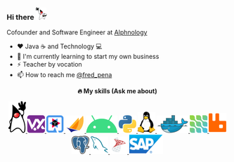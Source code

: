### Hi there <img src="https://github.com/fredpena/fredpena/blob/main/icons/duke-hi.png" alt="java" width="25" height="28" />
<!--👋-->

Cofounder and Software Engineer at [Alphnology](https://alphnology.github.io/)


- ❤️ Java ☕ and Technology 💻
- 🌱 I'm currently learning to start my own business
- ⚡ Teacher by vocation
- :mailbox: How to reach me [@fred_pena](https://twitter.com/fred_pena)


<p align="center" "> 
 <strong>             
   🔥 My skills (Ask me about)
</p>
  <p align="center"> 

  <a href="https://www.oracle.com/java/">
    <img src="https://github.com/fredpena/fredpena/blob/main/icons/duke.png" alt="java" width="40" height="72"/>   
  </a>                                               

  <a href="https://vertx.io/">
    <img src="https://github.com/fredpena/fredpena/blob/main/icons/vertx.png" alt="vert.x" width="40" height="40" />    
  </a>

  <a href="https://quarkus.io/">
    <img src="https://github.com/fredpena/fredpena/blob/main/icons/quarkus.png" alt="Quarkus" width="40" height="40" />   
  </a>

  <a href="https://jakarta.ee/">
    <img src="https://github.com/fredpena/fredpena/blob/main/icons/jakartaee.png" alt="Jakarta EE" width="44" height="40" /> 
  </a>

  <a href="https://www.android.com/">
    <img src="https://github.com/fredpena/fredpena/blob/main/icons/android.png" alt="Android" width="71" height="40" />
  </a>

  <a href="https://www.python.org/">
    <img src="https://github.com/fredpena/fredpena/blob/main/icons/python.png" alt="Python" width="40" height="40" />  
  </a>
   
  <a href="https://www.linux.org/">
    <img src="https://github.com/fredpena/fredpena/blob/main/icons/tux.png" alt="Linux" width="40" height="48" />  
  </a>
  
  <a href="https://www.docker.com/">
    <img src="https://github.com/fredpena/fredpena/blob/main/icons/docker.png" alt="Docker" width="72" height="40" />   
  </a>                                                              

  <a href="https://debezium.io/">
    <img src="https://github.com/fredpena/fredpena/blob/main/icons/debezium.png" alt="Debezium" width="40" height="40" />
  </a>        
 
   <a href="https://www.rabbitmq.com/">
    <img src="https://github.com/fredpena/fredpena/blob/main/icons/rabbitmq.png" alt="Rabbit MQ" width="40" height="45" />
  </a>                               
  
  <a href="https://www.postgresql.org/">
    <img src="https://github.com/fredpena/fredpena/blob/main/icons/postgresql.png" alt="postgre SQL" width="40" height="41" />         
  </a>   

  <a href="https://www.mysql.com/"> 
    <img src="https://github.com/fredpena/fredpena/blob/main/icons/mysql.png" alt="MySQL" width="40" height="40" />   
  </a>   
  
  <a href="https://www.microsoft.com/en-us/sql-server">                                          
    <img src="https://github.com/fredpena/fredpena/blob/main/icons/sql-server.png" alt="SQL Server" width="40" height="40"/> 
  </a> 
  <a href="https://www.sap.com/index.html">   
    <img src="https://github.com/fredpena/fredpena/blob/main/icons/sap.png" alt="SAP" width="78" height="45" />    
  </a>                                                                                                     
 </p>

<!--
**fredpena/fredpena** is a ✨ _special_ ✨ repository because its `README.md` (this file) appears on your GitHub profile.

Here are some ideas to get you started:
- 🔭 I’m currently working on [Alphnology](https://alphnology.github.io/)
- 🔭 I’m currently working on ...
- 🌱 I’m currently learning ...
- 👯 I’m looking to collaborate on ...
- 🤔 I’m looking for help with ...
- 💬 Ask me about ...
- 📫 How to reach me: ...
- 😄 Pronouns: ...
- ⚡ Fun fact: ...
-->

